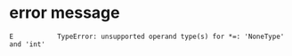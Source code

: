 # error message

```text
E           TypeError: unsupported operand type(s) for *=: 'NoneType' and 'int'
```
